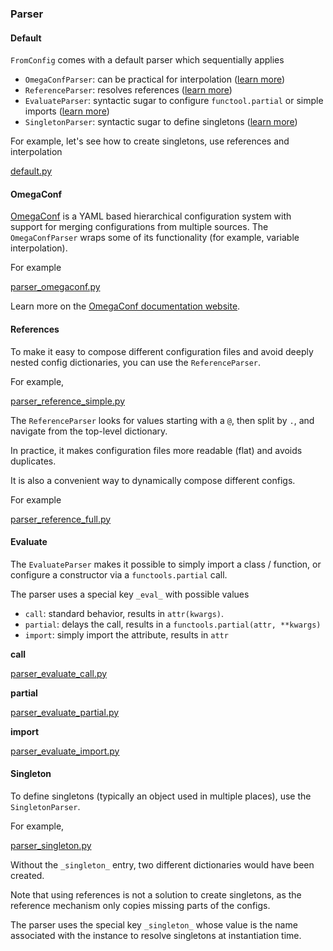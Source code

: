### Parser <!-- {docsify-ignore} -->

<a id="default"></a>
#### Default

`FromConfig` comes with a default parser which sequentially applies

- `OmegaConfParser`: can be practical for interpolation ([learn more](#omegaconf))
- `ReferenceParser`: resolves references ([learn more](#references))
- `EvaluateParser`: syntactic sugar to configure `functool.partial` or simple imports ([learn more](#evaluate))
- `SingletonParser`: syntactic sugar to define singletons ([learn more](#singleton))

For example, let's see how to create singletons, use references and interpolation

[default.py](default.py ':include :type=code python')

<a id="omegaconf"></a>
#### OmegaConf

[OmegaConf](https://omegaconf.readthedocs.io) is a YAML based hierarchical configuration system with support for merging configurations from multiple sources. The `OmegaConfParser` wraps some of its functionality (for example, variable interpolation).

For example

[parser_omegaconf.py](parser_omegaconf.py ':include :type=code python')


Learn more on the [OmegaConf documentation website](https://omegaconf.readthedocs.io).

<a id="references"></a>
#### References

To make it easy to compose different configuration files and avoid deeply nested config dictionaries, you can use the `ReferenceParser`.

For example,

[parser_reference_simple.py](parser_reference_simple.py ':include :type=code python')

The `ReferenceParser` looks for values starting with a `@`, then split by `.`, and navigate from the top-level dictionary.

In practice, it makes configuration files more readable (flat) and avoids duplicates.

It is also a convenient way to dynamically compose different configs.

For example

[parser_reference_full.py](parser_reference_full.py ':include :type=code python')

<a id="evaluate"></a>
#### Evaluate

The `EvaluateParser` makes it possible to simply import a class / function, or configure a constructor via a `functools.partial` call.

The parser uses a special key `_eval_` with possible values

- `call`: standard behavior, results in `attr(kwargs)`.
- `partial`: delays the call, results in a `functools.partial(attr, **kwargs)`
- `import`: simply import the attribute, results in `attr`

__call__

[parser_evaluate_call.py](parser_evaluate_call.py ':include :type=code python')

__partial__

[parser_evaluate_partial.py](parser_evaluate_partial.py ':include :type=code python')

__import__

[parser_evaluate_import.py](parser_evaluate_import.py ':include :type=code python')


<a id="singleton"></a>
#### Singleton

To define singletons (typically an object used in multiple places), use the `SingletonParser`.

For example,

[parser_singleton.py](parser_singleton.py ':include :type=code python')

Without the `_singleton_` entry, two different dictionaries would have been created.

Note that using references is not a solution to create singletons, as the reference mechanism only copies missing parts of the configs.

The parser uses the special key `_singleton_` whose value is the name associated with the instance to resolve singletons at instantiation time.
